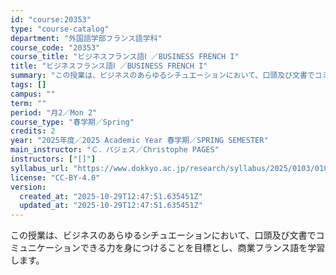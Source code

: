 ```yaml
---
id: "course:20353"
type: "course-catalog"
department: "外国語学部フランス語学科"
course_code: "20353"
course_title: "ビジネスフランス語Ⅰ ／BUSINESS FRENCH I"
title: "ビジネスフランス語Ⅰ ／BUSINESS FRENCH I"
summary: "この授業は、ビジネスのあらゆるシチュエーションにおいて、口頭及び文書でコミュニケーションできる力を身につけることを目標とし、商業フランス語を学習します。"
tags: []
campus: ""
term: ""
period: "月2／Mon 2"
course_type: "春学期／Spring"
credits: 2
year: "2025年度／2025 Academic Year 春学期／SPRING SEMESTER"
main_instructor: "Ｃ．パジェス／Christophe PAGES"
instructors: ["[]"]
syllabus_url: "https://www.dokkyo.ac.jp/research/syllabus/2025/0103/0103_20353_ja_JP.html"
license: "CC-BY-4.0"
version:
  created_at: "2025-10-29T12:47:51.635451Z"
  updated_at: "2025-10-29T12:47:51.635451Z"
---
```

この授業は、ビジネスのあらゆるシチュエーションにおいて、口頭及び文書でコミュニケーションできる力を身につけることを目標とし、商業フランス語を学習します。
